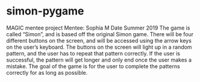 # simon-pygame

MAGIC mentee project 
Mentee: Sophia M
Date Summer 2019
The game is called “Simon”, and is based off the original Simon game. There will be four different buttons on the screen, and will be accessed using the arrow keys on the user’s keyboard. The buttons on the screen will light up in a random pattern, and the user has to repeat that pattern correctly. If the user is successful, the pattern will get longer and only end once the user makes a mistake. The goal of the game is for the user to complete the patterns correctly for as long as possible.
